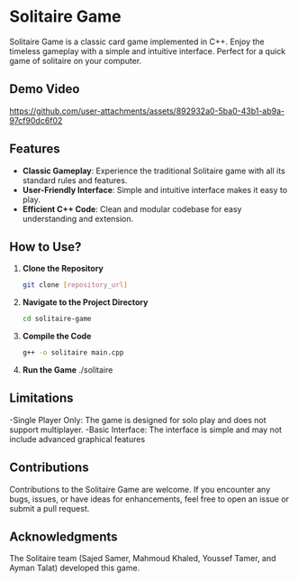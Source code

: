 # Solitaire Game
Solitaire Game is a classic card game implemented in C++. Enjoy the timeless gameplay with a simple and intuitive interface. Perfect for a quick game of solitaire on your computer.

## Demo Video


https://github.com/user-attachments/assets/892932a0-5ba0-43b1-ab9a-97cf90dc6f02


## Features
- **Classic Gameplay**: Experience the traditional Solitaire game with all its standard rules and features.
- **User-Friendly Interface**: Simple and intuitive interface makes it easy to play.
- **Efficient C++ Code**: Clean and modular codebase for easy understanding and extension.

## How to Use?

1. **Clone the Repository**
   ```bash
   git clone [repository_url]
2. **Navigate to the Project Directory**
    ```bash
   cd solitaire-game
    
3. **Compile the Code**
    ```bash
   g++ -o solitaire main.cpp

4. **Run the Game**
  ./solitaire

## Limitations
-Single Player Only: The game is designed for solo play and does not support multiplayer.
-Basic Interface: The interface is simple and may not include advanced graphical features

## Contributions
Contributions to the Solitaire Game are welcome. If you encounter any bugs, issues, or have ideas for enhancements, feel free to open an issue or submit a pull request.

## Acknowledgments
The Solitaire team (Sajed Samer, Mahmoud Khaled, Youssef Tamer, and Ayman Talat) developed this game.


